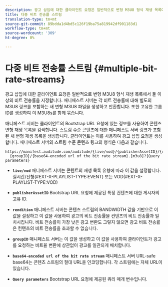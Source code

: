 ```yaml
---
description: 광고 삽입에 대한 클라이언트 요청은 일반적으로 변형 M3U8 형식 재생 목록에서 둘 이상의 비트 전송률을 지정합니다. 매니페스트 서버는 각 비트 전송률에 대해 별도의 M3U8 링크를 포함하는 새 변형 M3U8 파일을 생성하고 반환합니다. 또한 고유한 그룹 ID를 생성하여 이 M3U8s를 함께 묶습니다.
title: 다중 비트 전송률 스트림
translation-type: tm+mt
source-git-commit: 89bdda1d4bd5c126f19ba75a819942df901183d1
workflow-type: tm+mt
source-wordcount: '309'
ht-degree: 0%

---
```



# 다중 비트 전송률 스트림 {#multiple-bit-rate-streams}

광고 삽입에 대한 클라이언트 요청은 일반적으로 변형 M3U8 형식 재생 목록에서 둘 이상의 비트 전송률을 지정합니다. 매니페스트 서버는 각 비트 전송률에 대해 별도의 M3U8 링크를 포함하는 새 변형 M3U8 파일을 생성하고 반환합니다. 또한 고유한 그룹 ID를 생성하여 이 M3U8s를 함께 묶습니다.

매니페스트 서버는 클라이언트의 Bootstrap URL 요청에 있는 정보를 사용하여 콘텐츠 변형 재생 목록을 검색합니다. 스트림 수준 콘텐츠에 대한 매니페스트 서버 링크가 포함된 새 변형 재생 목록을 생성합니다. 클라이언트는 이를 사용하여 광고 삽입 요청을 생성합니다. 매니페스트 서버의 스트림 수준 콘텐츠 링크의 형식은 다음과 같습니다.

```
https://manifest.auditude.com/auditude/{live/vod}/{publisherAssetID}/{rendition}/
  {groupID}/{base64-encoded url of the bit rate stream}.[m3u8]?{Query parameters}
```

* **`live/vod`** 매니페스트 서버는 콘텐트의 재생 목록 유형에 따라 이 값을 설정합니다.실시간/선형(#EXT-X-PLAYLIST-TYPE:EVENT) 또는 VOD(#EXT-X-PLAYLIST-TYPE:VOD)

* **`publisherAssetID`** Bootstrap URL 요청에 제공된 특정 컨텐츠에 대한 게시자의 고유 ID.

* **`rendition`** 매니페스트 서버는 콘텐츠 스트림의 BANDWIDTH 값을 기반으로 이 값을 설정하고 이 값을 사용하여 광고의 비트 전송률을 컨텐츠의 비트 전송률과 일치시킵니다. 비트 전송률이 가장 낮은 광고 변환도 그렇지 않으면 광고 비트 전송률은 컨텐츠의 비트 전송률을 초과할 수 없습니다.

* **`groupID`** 매니페스트 서버는 이 값을 생성하고 이 값을 사용하여 클라이언트가 광고를 요청하는 비트율 변환에 상관없이 광고를 일관되게 배치합니다.

* **`base64-encoded url of the bit rate stream`** 매니페스트 서버 URL-safe base64는 콘텐츠 스트림의 절대 URL을 인코딩합니다. 각 스트림에는 자체 URL이 있습니다.

* **`Query parameters`** Bootstrap URL 요청에 제공된 쿼리 매개 변수입니다.


